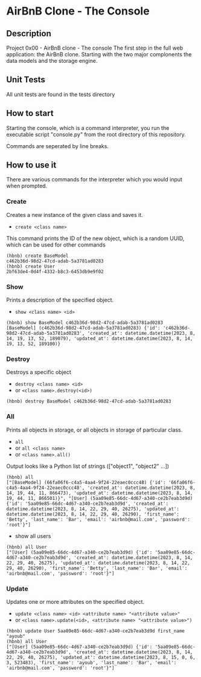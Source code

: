 # AirBnB Clone - The Console

## Description

Project 0x00 - AirBnB clone - The console
The first step in the full web application: the AirBnB clone.
Starting with the two major complonents the data models and the storage engine.

## Unit Tests

All unit tests are found in the tests directory

## How to start

Starting the console, which is a command interpreter, you run the executable script "console.py" from the root directory of this repository.

Commands are seperated by line breaks.

## How to use it

There are various commands for the interpreter which you would input when prompted.

### Create

Creates a new instance of the given class and saves it.

- `create <class name>`

This command prints the ID of the new object, which is a random UUID, which can be used for other commands

```
(hbnb) create BaseModel
c462b36d-98d2-47cd-adab-5a3781ad0283
(hbnb) create User
2bf63de4-0d4f-4332-b8c3-6453db9e9f02
```

### Show

Prints a description of the specified object.

- `show <class name> <id>`

```
(hbnb) show BaseModel c462b36d-98d2-47cd-adab-5a3781ad0283
[BaseModel] (c462b36d-98d2-47cd-adab-5a3781ad0283) {'id': 'c462b36d-98d2-47cd-adab-5a3781ad0283', 'created_at': datetime.datetime(2023, 8, 14, 19, 13, 52, 189079), 'updated_at': datetime.datetime(2023, 8, 14, 19, 13, 52, 189100)}
```

### Destroy

Destroys a specific object

- `destroy <class name> <id>`
- or `<class name>.destroy(<id>)`

```
(hbnb) destroy BaseModel c462b36d-98d2-47cd-adab-5a3781ad0283
```

### All

Prints all objects in storage, or all objects in storage of particular class.

- `all`
- or `all <class name>`
- or `<class name>.all()`

Output looks like a Python list of strings (["object1", "object2" ...])

```
(hbnb) all
["[BaseModel] (66fa06f6-c4a5-4aa4-9f24-22eaec0ccc48) {'id': '66fa06f6-c4a5-4aa4-9f24-22eaec0ccc48', 'created_at': datetime.datetime(2023, 8, 14, 19, 44, 11, 866473), 'updated_at': datetime.datetime(2023, 8, 14, 19, 44, 11, 866501)}", "[User] (5aa09e85-66dc-4d67-a340-ce2b7eab3d9d) {'id': '5aa09e85-66dc-4d67-a340-ce2b7eab3d9d', 'created_at': datetime.datetime(2023, 8, 14, 22, 29, 40, 26275), 'updated_at': datetime.datetime(2023, 8, 14, 22, 29, 40, 26290), 'first_name': 'Betty', 'last_name': 'Bar', 'email': 'airbnb@mail.com', 'password': 'root'}"]
```

- show all users

```
(hbnb) all User
["[User] (5aa09e85-66dc-4d67-a340-ce2b7eab3d9d) {'id': '5aa09e85-66dc-4d67-a340-ce2b7eab3d9d', 'created_at': datetime.datetime(2023, 8, 14, 22, 29, 40, 26275), 'updated_at': datetime.datetime(2023, 8, 14, 22, 29, 40, 26290), 'first_name': 'Betty', 'last_name': 'Bar', 'email': 'airbnb@mail.com', 'password': 'root'}"]
```

### Update

Updates one or more attributes on the specified object.

- `update <class name> <id> <attribute name> "<attribute value>"`
- or `<class name>.update(<id>, <attribute name> "<attribute value>")`

```
(hbnb) update User 5aa09e85-66dc-4d67-a340-ce2b7eab3d9d first_name "ayoub"
(hbnb) all User
["[User] (5aa09e85-66dc-4d67-a340-ce2b7eab3d9d) {'id': '5aa09e85-66dc-4d67-a340-ce2b7eab3d9d', 'created_at': datetime.datetime(2023, 8, 14, 22, 29, 40, 26275), 'updated_at': datetime.datetime(2023, 8, 15, 0, 6, 3, 523483), 'first_name': 'ayoub', 'last_name': 'Bar', 'email': 'airbnb@mail.com', 'password': 'root'}"]
```
